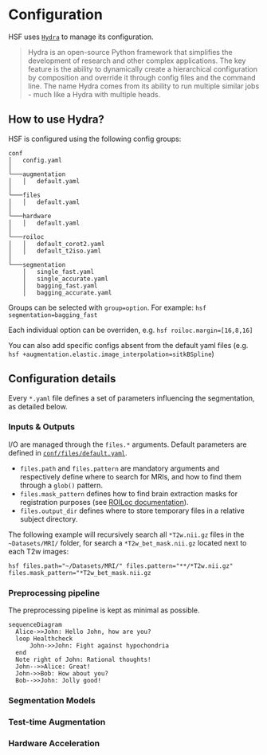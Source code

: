 # Configuration

HSF uses [`Hydra`](https://hydra.cc) to manage its configuration.

> Hydra is an open-source Python framework that simplifies the development of research and other complex applications. The key feature is the ability to dynamically create a hierarchical configuration by composition and override it through config files and the command line. The name Hydra comes from its ability to run multiple similar jobs - much like a Hydra with multiple heads.


## How to use Hydra?

HSF is configured using the following config groups:

```
conf
│   config.yaml   
│
└───augmentation
│   │   default.yaml
│   
└───files
│   │   default.yaml
│
└───hardware
│   │   default.yaml
│
└───roiloc
│   │   default_corot2.yaml
│   │   default_t2iso.yaml
│
└───segmentation
    │   single_fast.yaml
    │   single_accurate.yaml
    │   bagging_fast.yaml
    │   bagging_accurate.yaml
```

Groups can be selected with `group=option`. For example: `hsf segmentation=bagging_fast`

Each individual option can be overriden, e.g. `hsf roiloc.margin=[16,8,16]`

You can also add specific configs absent from the default yaml files (e.g. `hsf +augmentation.elastic.image_interpolation=sitkBSpline`)


## Configuration details

Every `*.yaml` file defines a set of parameters influencing the segmentation, as detailed below.


### Inputs & Outputs

I/O are managed through the `files.*` arguments. Default parameters are defined in [`conf/files/default.yaml`](https://github.com/clementpoiret/HSF/blob/master/hsf/conf/files/default.yaml).

- `files.path` and `files.pattern` are mandatory arguments and respectively define where to search for MRIs, and how to find them through a `glob()` pattern.
- `files.mask_pattern` defines how to find brain extraction masks for registration purposes (see [ROILoc documentation](user-guide/roiloc.md)).
- `files.output_dir` defines where to store temporary files in a relative subject directory.

The following example will recursively search all `*T2w.nii.gz` files in the `~Datasets/MRI/` folder, for search a `*T2w_bet_mask.nii.gz` located next to each T2w images:

```
hsf files.path="~/Datasets/MRI/" files.pattern="**/*T2w.nii.gz" files.mask_pattern="*T2w_bet_mask.nii.gz
```


### Preprocessing pipeline

The preprocessing pipeline is kept as minimal as possible.

``` mermaid
sequenceDiagram
  Alice->>John: Hello John, how are you?
  loop Healthcheck
      John->>John: Fight against hypochondria
  end
  Note right of John: Rational thoughts!
  John-->>Alice: Great!
  John->>Bob: How about you?
  Bob-->>John: Jolly good!
```


### Segmentation Models

### Test-time Augmentation

### Hardware Acceleration
